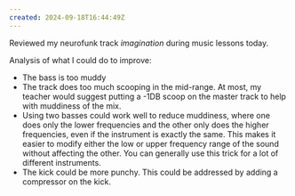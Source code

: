 ```yaml
---
created: 2024-09-18T16:44:49Z
---
```


Reviewed my neurofunk track _imagination_ during music lessons today.

Analysis of what I could do to improve:
- The bass is too muddy
- The track does too much scooping in the mid-range. At most, my teacher would suggest putting a -1DB scoop on the master track to help with muddiness of the mix.
- Using two basses could work well to reduce muddiness, where one does only the lower frequencies and the other only does the higher frequencies, even if the instrument is exactly the same. This makes it easier to modify either the low or upper frequency range of the sound without affecting the other. You can generally use this trick for a lot of different instruments.
- The kick could be more punchy. This could be addressed by adding a compressor on the kick.

